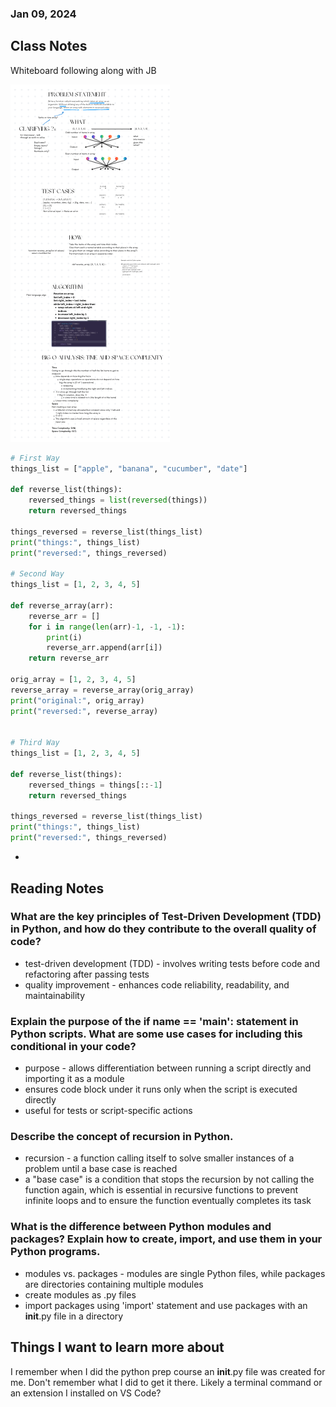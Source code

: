 ### Jan 09, 2024

## Class Notes

Whiteboard following along with JB

![Array Reverse Whiteboard v2](401/codechal-01.v2.png)


```python
# First Way
things_list = ["apple", "banana", "cucumber", "date"]

def reverse_list(things):
    reversed_things = list(reversed(things))
    return reversed_things

things_reversed = reverse_list(things_list)
print("things:", things_list)
print("reversed:", things_reversed)

# Second Way
things_list = [1, 2, 3, 4, 5]

def reverse_array(arr):
    reverse_arr = []
    for i in range(len(arr)-1, -1, -1):
        print(i)
        reverse_arr.append(arr[i])
    return reverse_arr

orig_array = [1, 2, 3, 4, 5]
reverse_array = reverse_array(orig_array)
print("original:", orig_array)
print("reversed:", reverse_array)


# Third Way
things_list = [1, 2, 3, 4, 5]

def reverse_list(things):
    reversed_things = things[::-1]
    return reversed_things

things_reversed = reverse_list(things_list)
print("things:", things_list)
print("reversed:", things_reversed)
```
-

## Reading Notes

### What are the key principles of Test-Driven Development (TDD) in Python, and how do they contribute to the overall quality of code?
- test-driven development (TDD) - involves writing tests before code and refactoring after passing tests
- quality improvement - enhances code reliability, readability, and maintainability

### Explain the purpose of the if __name__ == '__main__': statement in Python scripts. What are some use cases for including this conditional in your code?
- purpose - allows differentiation between running a script directly and importing it as a module
- ensures code block under it runs only when the script is executed directly
- useful for tests or script-specific actions

### Describe the concept of recursion in Python.
- recursion - a function calling itself to solve smaller instances of a problem until a base case is reached
- a "base case" is a condition that stops the recursion by not calling the function again, which is essential in recursive functions to prevent infinite loops and to ensure the function eventually completes its task

### What is the difference between Python modules and packages? Explain how to create, import, and use them in your Python programs.
- modules vs. packages - modules are single Python files, while packages are directories containing multiple modules
- create modules as .py files
- import packages using 'import' statement and use packages with an __init__.py file in a directory

## Things I want to learn more about
I remember when I did the python prep course an __init__.py file was created for me. Don't remember what I did to get it there. Likely a terminal command or an extension I installed on VS Code?
